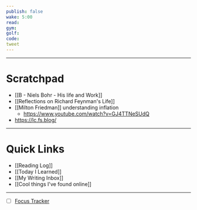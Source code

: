 ```yaml
---
publish: false
wake: 5:00
read:
gym:
golf:
code:
tweet
---
```

***
# Scratchpad
- [[B - Niels Bohr - His life and Work]]
- [[Reflections on Richard Feynman's Life]]
- [[Milton Friedman]] understanding inflation
	- https://www.youtube.com/watch?v=GJ4TTNeSUdQ
- https://lc.fs.blog/



---
# Quick Links
- [[Reading Log]]
- [[Today I Learned]]
- [[My Writing Inbox]]
- [[Cool things I've found online]]

***
- [ ] [Focus Tracker](https://docs.google.com/spreadsheets/d/18ZL9CSRxE2z7pTKcaPGe3749GMO9Ov2UjVsRMQqShBk/edit#gid=696776801)